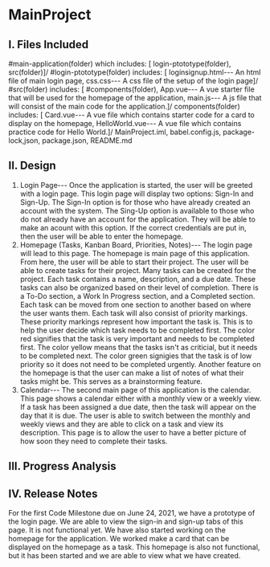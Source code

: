 # MainProject
I. Files Included
------------------
#main-application(folder) which includes: [
login-ptototype(folder), src(folder)]/
#login-ptototype(folder) includes: [
loginsignup.html---            An html file of main login page,
css.css---                     A css file of the setup of the login page]/
#src(folder) includes: [
#components(folder),
App.vue---                     A vue starter file that will be used for the homepage of the application,
main.js---                     A js file that will consist of the main code for the application.]/
components(folder) includes: [
Card.vue---                     A vue file which contains starter code for a card to display on the homepage,
HelloWorld.vue---               A vue file which contains practice code for Hello World.]/
MainProject.iml, babel.config.js, package-lock,json, package.json, 
README.md                      

II. Design
-----------
1. Login Page--- Once the application is started, the user will be greeted with a login page. This login page will display two options: Sign-In and Sign-Up. The Sign-In option is for those who have already created an account with the system. The Sing-Up option is available to those who do not already have an account for the application. They will be able to make an acount with this option. If the correct credentials are put in, then the user will be able to enter the homepage.
2. Homepage (Tasks, Kanban Board, Priorities, Notes)--- The login page will lead to this page. The homepage is main page of this application. From here, the user will be able to start their project. The user will be able to create tasks for their project. Many tasks can be created for the project. Each task contains a name, description, and a due date. These tasks can also be organized based on their level of completion. There is a To-Do section, a Work In Progress section, and a Completed section. Each task can be moved from one section to another based on where the user wants them. Each task will also consist of priority markings. These priority markings represent how important the task is. This is to help the user decide which task needs to be completed first. The color red signifies that the task is very important and needs to be completed first. The color yellow means that the tasks isn't as criticial, but it needs to be completed next. The color green signigies that the task is of low priority so it does not need to be completed urgently. Another feature on the homepage is that the user can make a list of notes of what their tasks might be. This serves as a brainstorming feature.
3. Calendar--- The second main page of this application is the calendar. This page shows a calendar either with a monthly view or a weekly view. If a task has been assigned a due date, then the task will appear on the day that it is due. The user is able to switch between the monthly and weekly views and they are able to click on a task and view its description. This page is to allow the user to have a better picture of how soon they need to complete their tasks.

III. Progress Analysis
----------------------

IV. Release Notes
-------------------
For the first Code Milestone due on June 24, 2021, we have a prototype of the login page. We are able to view the sign-in and sign-up tabs of this page. It is not functional yet. We have also started working on the homepage for the application. We worked make a card that can be displayed on the homepage as a task. This homepage is also not functional, but it has been started and we are able to view what we have created.
